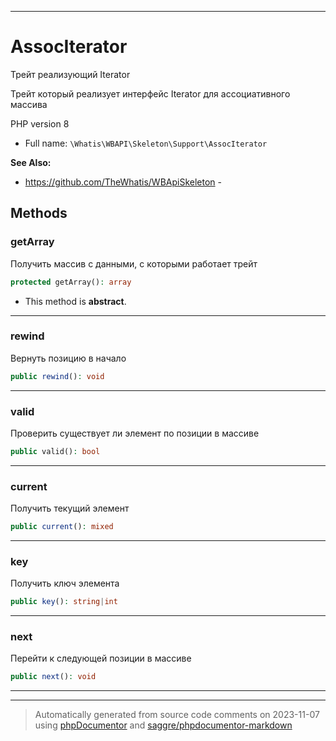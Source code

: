 ***

# AssocIterator

Трейт реализующий Iterator

Трейт который реализует
интерфейс Iterator для
ассоциативного массива

PHP version 8

* Full name: `\Whatis\WBAPI\Skeleton\Support\AssocIterator`

**See Also:**

* https://github.com/TheWhatis/WBApiSkeleton - 




## Methods


### getArray

Получить массив с данными, с которыми
работает трейт

```php
protected getArray(): array
```




* This method is **abstract**.






***

### rewind

Вернуть позицию в начало

```php
public rewind(): void
```











***

### valid

Проверить существует ли элемент
по позиции в массиве

```php
public valid(): bool
```











***

### current

Получить текущий элемент

```php
public current(): mixed
```











***

### key

Получить ключ элемента

```php
public key(): string|int
```











***

### next

Перейти к следующей позиции в массиве

```php
public next(): void
```











***

***
> Automatically generated from source code comments on 2023-11-07 using [phpDocumentor](http://www.phpdoc.org/) and [saggre/phpdocumentor-markdown](https://github.com/Saggre/phpDocumentor-markdown)

